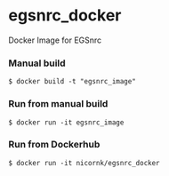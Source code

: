 # egsnrc_docker
Docker Image for EGSnrc

### Manual build
```
$ docker build -t "egsnrc_image"
```

### Run from manual build
```
$ docker run -it egsnrc_image
```

### Run from Dockerhub
```
$ docker run -it nicornk/egsnrc_docker
```
